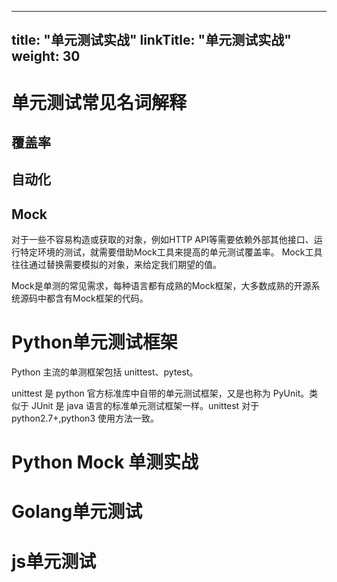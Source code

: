
---
title: "单元测试实战"
linkTitle: "单元测试实战"
weight: 30
---
# 单元测试常见名词解释
## 覆盖率
## 自动化
## Mock
对于一些不容易构造或获取的对象，例如HTTP API等需要依赖外部其他接口、运行特定环境的测试，就需要借助Mock工具来提高的单元测试覆盖率。
Mock工具往往通过替换需要模拟的对象，来给定我们期望的值。

Mock是单测的常见需求，每种语言都有成熟的Mock框架，大多数成熟的开源系统源码中都含有Mock框架的代码。


# Python单元测试框架
Python 主流的单测框架包括 unittest、pytest。

unittest 是 python 官方标准库中自带的单元测试框架，又是也称为 PyUnit。类似于 JUnit 是 java 语言的标准单元测试框架一样。unittest 对于 python2.7+,python3 使用方法一致。

# Python Mock 单测实战

# Golang单元测试

# js单元测试